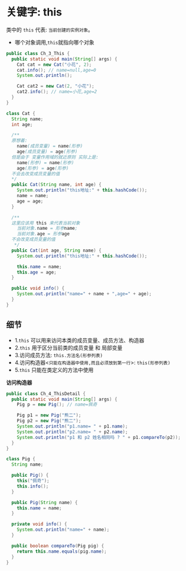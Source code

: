 # 关键字: this
类中的 `this` 代表: `当前创建的实例对象`。
- 哪个对象调用,`this`就指向哪个对象
```java
public class Ch_3_This {
  public static void main(String[] args) {
    Cat cat = new Cat("小花", 2);
    cat.info(); // name=null,age=0
    System.out.println();

    Cat cat2 = new Cat(2, "小花");
    cat2.info(); // name=小花,age=2
  }
}

class Cat {
  String name;
  int age;

  /**
  原想着:
    name(成员变量) = name(形参)
    age(成员变量) = age(形参)
  但是由于 变量作用域的就近原则 实际上是:
    name(形参) = name(形参)
    age(形参) = age(形参)
  不会去改变成员变量的值
  */
  public Cat(String name, int age) {
    System.out.println("this地址:" + this.hashCode());
    name = name;
    age = age;
  }

  /**
  这里应该用 this 来代表当前对象
    当前对象.name = 形参name;
    当前对象.age = 形参age
  不会改变成员变量的值
   */
  public Cat(int age, String name) {
    System.out.println("this地址:" + this.hashCode());

    this.name = name;
    this.age = age;
  }

  public void info() {
    System.out.println("name=" + name + ",age=" + age);
  }
}
```



## 细节
- 1.`this` 可以用来访问本类的成员变量、成员方法、构造器
- 2.`this` 用于区分当前类的成员变量 和 局部变量
- 3.访问成员方法: `this.方法名(形参列表)`
- 4.访问构造器<`只能在构造器中使用,而且必须放到第一行`>: `this(形参列表)`
- 5.`this` 只能在类定义的方法中使用

**访问构造器**
```java
public class Ch_4_ThisDetail {
  public static void main(String[] args) {
    Pig p = new Pig(); // name=佩奇

    Pig p1 = new Pig("熊二");
    Pig p2 = new Pig("熊二");
    System.out.println("p1.name= " + p1.name);
    System.out.println("p2.name= " + p2.name);
    System.out.println("p1 和 p2 姓名相同吗 ? " + p1.compareTo(p2));
  }
}

class Pig {
  String name;

  public Pig() {
    this("佩奇");
    this.info();
  }

  public Pig(String name) {
    this.name = name;
  }

  private void info() {
    System.out.println("name=" + name);
  }

  public boolean compareTo(Pig pig) {
    return this.name.equals(pig.name);
  }
}
```